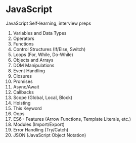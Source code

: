# JavaScript

JavaScript Self-learning,
interview preps


1. Variables and Data Types
2. Operators
3. Functions
4. Control Structures (If/Else, Switch)
5. Loops (For, While, Do-While)
6. Objects and Arrays
7. DOM Manipulations
8. Event Handling
9. Closures
10. Promises
11. Async/Await
12. Callbacks
13. Scope (Global, Local, Block)
14. Hoisting
15. This Keyword
16. Oops
17. ES6+ Features (Arrow Functions, Template Literals, etc.)
18. Modules (Import/Export)
19. Error Handling (Try/Catch)
20. JSON (JavaScript Object Notation)

